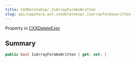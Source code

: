```yaml
---
title: CXXDeleteExpr.IsArrayFormAsWritten
slug: api/cppsharp.ast.cxxdeleteexpr.isarrayformaswritten
---
```

Property in [CXXDeleteExpr](/api/cppsharp/ast/cxxdeleteexpr)

## Summary



```csharp
public bool IsArrayFormAsWritten { get; set; }
```

